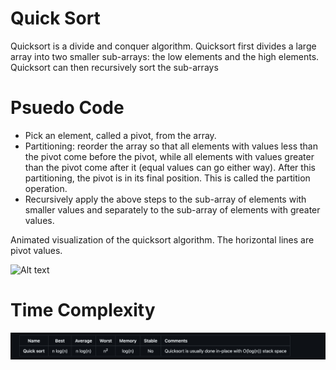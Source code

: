 # Quick Sort


Quicksort is a divide and conquer algorithm. Quicksort first divides a large array into two smaller sub-arrays: the low elements and the high elements. Quicksort can then recursively sort the sub-arrays

# Psuedo Code

- Pick an element, called a pivot, from the array.
- Partitioning: reorder the array so that all elements with values less than the pivot come before the pivot, while all elements with values greater than the pivot come after it (equal values can go either way). After this partitioning, the pivot is in its final position. This is called the partition operation.
- Recursively apply the above steps to the sub-array of elements with smaller values and separately to the sub-array of elements with greater values.


Animated visualization of the quicksort algorithm. The horizontal lines are pivot values.

![Alt text](https://camo.githubusercontent.com/9d156a36ab19a3ae2dfbabc70daaaa074fddfaac233f6d0bfce45b8d07ad5289/68747470733a2f2f75706c6f61642e77696b696d656469612e6f72672f77696b6970656469612f636f6d6d6f6e732f362f36612f536f7274696e675f717569636b736f72745f616e696d2e676966)

# Time Complexity
![Alt text](image.png)

